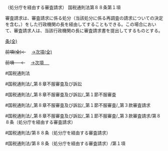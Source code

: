 （処分庁を経由する審査請求）
国税通則法第８８条第１項

審査請求は、審査請求に係る処分（当該処分に係る再調査の請求についての決定を含む。）をした行政機関の長を経由してすることもできる。この場合において、審査請求人は、当該行政機関の長に審査請求書を提出してするものとする。

[条(全)](国税通則法＿＿＿＿＿第８８条_.md)

~~前項(全)←~~　  [→次項(全)](国税通則法＿＿＿＿＿第８８条第２項_.md)

~~前項 　 ←~~　  [→次項 　 ](国税通則法＿＿＿＿＿第８８条第２項.md)



#国税通則法

#国税通則法/_第８章不服審査及び訴訟

#国税通則法/_第８章不服審査及び訴訟/_第１節不服審査

#国税通則法/_第８章不服審査及び訴訟/_第１節不服審査/_第３款審査請求

#国税通則法/_第８章不服審査及び訴訟/_第１節不服審査/_第３款審査請求/第８８条（処分庁を経由する審査請求）

#国税通則法/第８８条（処分庁を経由する審査請求）

#国税通則法/第８８条（処分庁を経由する審査請求）/第１項

